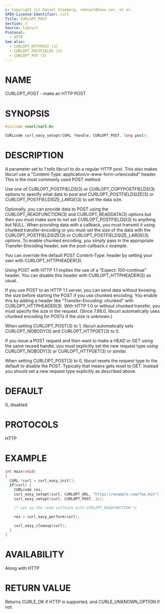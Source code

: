 ```yaml
---
c: Copyright (C) Daniel Stenberg, <daniel@haxx.se>, et al.
SPDX-License-Identifier: curl
Title: CURLOPT_POST
Section: 3
Source: libcurl
Protocol:
  - HTTP
See-also:
  - CURLOPT_HTTPPOST (3)
  - CURLOPT_POSTFIELDS (3)
  - CURLOPT_PUT (3)
---
```


# NAME

CURLOPT_POST - make an HTTP POST

# SYNOPSIS

~~~c
#include <curl/curl.h>

CURLcode curl_easy_setopt(CURL *handle, CURLOPT_POST, long post);
~~~

# DESCRIPTION

A parameter set to 1 tells libcurl to do a regular HTTP post. This also makes
libcurl use a "Content-Type: application/x-www-form-urlencoded" header. This
is the most commonly used POST method.

Use one of CURLOPT_POSTFIELDS(3) or CURLOPT_COPYPOSTFIELDS(3)
options to specify what data to post and CURLOPT_POSTFIELDSIZE(3) or
CURLOPT_POSTFIELDSIZE_LARGE(3) to set the data size.

Optionally, you can provide data to POST using the
CURLOPT_READFUNCTION(3) and CURLOPT_READDATA(3) options but then
you must make sure to not set CURLOPT_POSTFIELDS(3) to anything but
NULL. When providing data with a callback, you must transmit it using chunked
transfer-encoding or you must set the size of the data with the
CURLOPT_POSTFIELDSIZE(3) or CURLOPT_POSTFIELDSIZE_LARGE(3)
options. To enable chunked encoding, you simply pass in the appropriate
Transfer-Encoding header, see the post-callback.c example.

You can override the default POST Content-Type: header by setting your own
with CURLOPT_HTTPHEADER(3).

Using POST with HTTP 1.1 implies the use of a "Expect: 100-continue" header.
You can disable this header with CURLOPT_HTTPHEADER(3) as usual.

If you use POST to an HTTP 1.1 server, you can send data without knowing the
size before starting the POST if you use chunked encoding. You enable this by
adding a header like "Transfer-Encoding: chunked" with
CURLOPT_HTTPHEADER(3). With HTTP 1.0 or without chunked transfer, you
must specify the size in the request. (Since 7.66.0, libcurl automatically
uses chunked encoding for POSTs if the size is unknown.)

When setting CURLOPT_POST(3) to 1, libcurl automatically sets
CURLOPT_NOBODY(3) and CURLOPT_HTTPGET(3) to 0.

If you issue a POST request and then want to make a HEAD or GET using the same
reused handle, you must explicitly set the new request type using
CURLOPT_NOBODY(3) or CURLOPT_HTTPGET(3) or similar.

When setting CURLOPT_POST(3) to 0, libcurl resets the request type to the
default to disable the POST. Typically that means gets reset to GET. Instead
you should set a new request type explicitly as described above.

# DEFAULT

0, disabled

# PROTOCOLS

HTTP

# EXAMPLE

~~~c
int main(void)
{
  CURL *curl = curl_easy_init();
  if(curl) {
    CURLcode res;
    curl_easy_setopt(curl, CURLOPT_URL, "https://example.com/foo.bin");
    curl_easy_setopt(curl, CURLOPT_POST, 1L);

    /* set up the read callback with CURLOPT_READFUNCTION */

    res = curl_easy_perform(curl);

    curl_easy_cleanup(curl);
  }
}
~~~

# AVAILABILITY

Along with HTTP

# RETURN VALUE

Returns CURLE_OK if HTTP is supported, and CURLE_UNKNOWN_OPTION if not.
